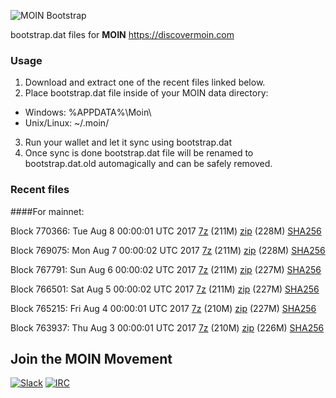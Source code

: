 ![MOIN Bootstrap](https://i.imgur.com/KjM1jMp.jpg)

bootstrap.dat files for **MOIN** https://discovermoin.com

### Usage

1. Download and extract one of the recent files linked below.
2. Place bootstrap.dat file inside of your MOIN data directory:
 - Windows: %APPDATA%\Moin\
 - Unix/Linux: ~/.moin/
3. Run your wallet and let it sync using bootstrap.dat
4. Once sync is done bootstrap.dat file will be renamed to bootstrap.dat.old automagically and can be safely removed.


### Recent files

####For mainnet:

Block 770366: Tue Aug  8 00:00:01 UTC 2017 [7z](https://transfer.sh/amvD2/bootstrap.dat.20170808.7z) (211M) [zip](https://transfer.sh/mxt8G/bootstrap.dat.20170808.zip) (228M) [SHA256](https://transfer.sh/143oRI/sha256.txt)

Block 769075: Mon Aug  7 00:00:02 UTC 2017 [7z](https://transfer.sh/iRJaN/bootstrap.dat.20170807.7z) (211M) [zip](https://transfer.sh/IfknA/bootstrap.dat.20170807.zip) (228M) [SHA256](https://transfer.sh/z99ni/sha256.txt)

Block 767791: Sun Aug  6 00:00:02 UTC 2017 [7z](https://transfer.sh/G78FL/bootstrap.dat.20170806.7z) (211M) [zip](https://transfer.sh/Q0uVm/bootstrap.dat.20170806.zip) (227M) [SHA256](https://transfer.sh/6vDlQ/sha256.txt)

Block 766501: Sat Aug  5 00:00:02 UTC 2017 [7z](https://transfer.sh/qE72Y/bootstrap.dat.20170805.7z) (211M) [zip](https://transfer.sh/JBHe6/bootstrap.dat.20170805.zip) (227M) [SHA256](https://transfer.sh/11bbN5/sha256.txt)

Block 765215: Fri Aug  4 00:00:01 UTC 2017 [7z](https://transfer.sh/7hUF4/bootstrap.dat.20170804.7z) (210M) [zip](https://transfer.sh/29yyF/bootstrap.dat.20170804.zip) (227M) [SHA256](https://transfer.sh/Omk8m/sha256.txt)

Block 763937: Thu Aug  3 00:00:01 UTC 2017 [7z](https://transfer.sh/FItUs/bootstrap.dat.20170803.7z) (210M) [zip](https://transfer.sh/XfKHW/bootstrap.dat.20170803.zip) (226M) [SHA256](https://transfer.sh/KbmqS/sha256.txt)

## Join the MOIN Movement

[![Slack](https://i.imgur.com/Xy0IEJN.png)](https://discovermoin.herokuapp.com)
[![IRC](http://i.imgur.com/amUnKGQ.png)](https://kiwiirc.com/client/irc.freenode.net/#moin-crypto)
